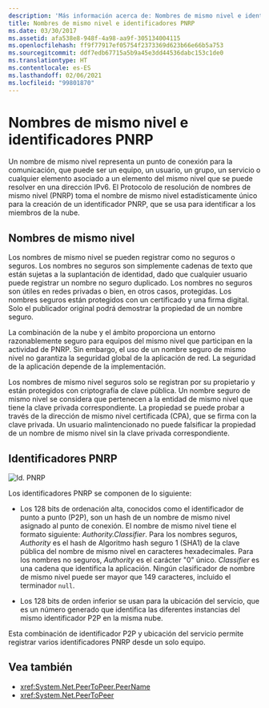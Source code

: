 ```yaml
---
description: 'Más información acerca de: Nombres de mismo nivel e identificadores PNRP'
title: Nombres de mismo nivel e identificadores PNRP
ms.date: 03/30/2017
ms.assetid: afa538e8-948f-4a98-aa9f-305134004115
ms.openlocfilehash: ff9f77917ef05754f2373369d623b66e66b5a753
ms.sourcegitcommit: ddf7edb67715a5b9a45e3dd44536dabc153c1de0
ms.translationtype: HT
ms.contentlocale: es-ES
ms.lasthandoff: 02/06/2021
ms.locfileid: "99801870"
---
```

# <a name="peer-names-and-pnrp-ids"></a>Nombres de mismo nivel e identificadores PNRP

Un nombre de mismo nivel representa un punto de conexión para la comunicación, que puede ser un equipo, un usuario, un grupo, un servicio o cualquier elemento asociado a un elemento del mismo nivel que se puede resolver en una dirección IPv6. El Protocolo de resolución de nombres de mismo nivel (PNRP) toma el nombre de mismo nivel estadísticamente único para la creación de un identificador PNRP, que se usa para identificar a los miembros de la nube.  
  
## <a name="peer-names"></a>Nombres de mismo nivel  

 Los nombres de mismo nivel se pueden registrar como no seguros o seguros. Los nombres no seguros son simplemente cadenas de texto que están sujetas a la suplantación de identidad, dado que cualquier usuario puede registrar un nombre no seguro duplicado. Los nombres no seguros son útiles en redes privadas o bien, en otros casos, protegidas. Los nombres seguros están protegidos con un certificado y una firma digital. Solo el publicador original podrá demostrar la propiedad de un nombre seguro.  
  
 La combinación de la nube y el ámbito proporciona un entorno razonablemente seguro para equipos del mismo nivel que participan en la actividad de PNRP. Sin embargo, el uso de un nombre seguro de mismo nivel no garantiza la seguridad global de la aplicación de red. La seguridad de la aplicación depende de la implementación.  
  
 Los nombres de mismo nivel seguros solo se registran por su propietario y están protegidos con criptografía de clave pública. Un nombre seguro de mismo nivel se considera que pertenecen a la entidad de mismo nivel que tiene la clave privada correspondiente. La propiedad se puede probar a través de la dirección de mismo nivel certificada (CPA), que se firma con la clave privada. Un usuario malintencionado no puede falsificar la propiedad de un nombre de mismo nivel sin la clave privada correspondiente.  
  
## <a name="pnrp-ids"></a>Identificadores PNRP  

 ![Id. PNRP](./media/fdc9e8a0-4a1c-488d-a019-bc3a1973220c.gif "fdc9e8a0-4a1c-488d-a019-bc3a1973220c")  
  
 Los identificadores PNRP se componen de lo siguiente:  
  
- Los 128 bits de ordenación alta, conocidos como el identificador de punto a punto (P2P), son un hash de un nombre de mismo nivel asignado al punto de conexión. El nombre de mismo nivel tiene el formato siguiente: *Authority.Classifier*. Para los nombres seguros, *Authority* es el hash de Algoritmo hash seguro 1 (SHA1) de la clave pública del nombre de mismo nivel en caracteres hexadecimales. Para los nombres no seguros, *Authority* es el carácter "0" único. *Classifier* es una cadena que identifica la aplicación. Ningún clasificador de nombre de mismo nivel puede ser mayor que 149 caracteres, incluido el terminador `null`.  
  
- Los 128 bits de orden inferior se usan para la ubicación del servicio, que es un número generado que identifica las diferentes instancias del mismo identificador P2P en la misma nube.  
  
 Esta combinación de identificador P2P y ubicación del servicio permite registrar varios identificadores PNRP desde un solo equipo.  
  
## <a name="see-also"></a>Vea también

- <xref:System.Net.PeerToPeer.PeerName>
- <xref:System.Net.PeerToPeer>
